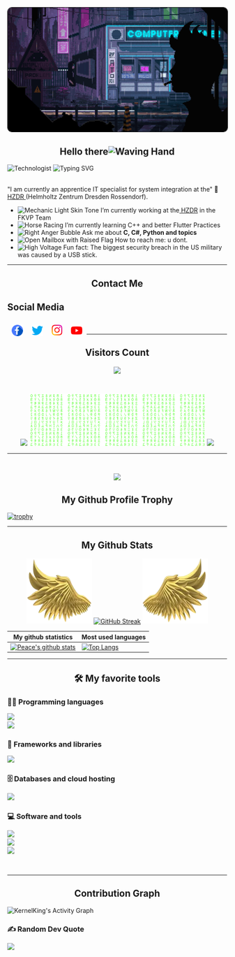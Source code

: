 <!DOCTYPE html>
<html>
 <head>
 </head>
  <body>
<!-- Start My Basic Information -->
<section>
  <img src="https://github.com/KernalKing/KernalKing/blob/main/smoke.gif" style="border:1px solid black; border-radius: 10px;" />
   <h1 align="center">Hello there<img src="https://raw.githubusercontent.com/Tarikul-Islam-Anik/Animated-Fluent-Emojis/master/Emojis/Hand%20gestures/Waving%20Hand.png" alt="Waving Hand" width="32" height="32" /></h1>
   <div>
   <img src="https://raw.githubusercontent.com/Tarikul-Islam-Anik/Animated-Fluent-Emojis/master/Emojis/People/Technologist.png" alt="Technologist" width="40" height="40" />
   <img src="https://readme-typing-svg.demolab.com?font=Fira+Code&weight=600&size=24&pause=1000&color=FFFFFF&background=28FF1100&center=true&vCenter=true&random=false&width=345&height=33&lines=I+am+KernelKing" alt="Typing SVG"   />
   </div>

   <br/>
   <p>
    "I am currently an apprentice IT specialist for system integration at the" 🏫 <a href="https://www.hzdr.de/" target="_blank"> HZDR </a>  (Helmholtz Zentrum Dresden Rossendorf).
   </p>
  <ul>
    <li><img src="https://raw.githubusercontent.com/Tarikul-Islam-Anik/Animated-Fluent-Emojis/master/Emojis/People%20with%20professions/Mechanic%20Light%20Skin%20Tone.png" alt="Mechanic Light Skin Tone" width="15" height="15" /> I’m currently working at the<a href="https://www.hzdr.de"> HZDR</a> in the FKVP Team</li>
    <li><img src="https://raw.githubusercontent.com/Tarikul-Islam-Anik/Animated-Fluent-Emojis/master/Emojis/People/Horse%20Racing.png" alt="Horse Racing" width="15" height="15" /> I’m currently learning C++ and better Flutter Practices</li>
    <li><img src="https://raw.githubusercontent.com/Tarikul-Islam-Anik/Animated-Fluent-Emojis/master/Emojis/Smilies/Right%20Anger%20Bubble.png" alt="Right Anger Bubble" width="15" height="15" /> Ask me about <strong>C, C#, Python and topics</strong></li>
    <li><img src="https://raw.githubusercontent.com/Tarikul-Islam-Anik/Animated-Fluent-Emojis/master/Emojis/Objects/Open%20Mailbox%20with%20Raised%20Flag.png" alt="Open Mailbox with Raised Flag" width="15" height="15" /> How to reach me: u dont.</li>
    <li><img src="https://raw.githubusercontent.com/Tarikul-Islam-Anik/Animated-Fluent-Emojis/master/Emojis/Travel%20and%20places/High%20Voltage.png" alt="High Voltage" width="15" height="15" /> Fun fact: The biggest security breach in the US military was caused by a USB stick.</li>
  </ul>
   <hr>
</section>
<!-- End My Basic Information -->

<!-- Start Contact Me -->

<section>
 <p align="center">
 <h2 align="center">Contact Me </h2>
 </section>

## Social Media

<section>
  <a href="" target="_blank">
   <img style="padding: 10px;" align="left" alt="KernalKing_ | Facebook" width="26px" src="https://raw.githubusercontent.com/RomjanHossain/RomjanHossain/master/facebook.svg" />
</a>
  <a href="https://twitter.com/KernalKing_" target="_blank">
    <img style="padding: 10px;" align="left" alt="KernalKing_ | Twitter" width="26px" src="https://raw.githubusercontent.com/RomjanHossain/RomjanHossain/master/Twitter.svg" />
  </a>
  <a href="" target="_blank">
    <img style="padding: 10px;" align="left" alt="KernalKing_| Instagram" width="24px" src="https://raw.githubusercontent.com/RomjanHossain/RomjanHossain/master/Instagram.svg" />
  </a>
  <a href="" target="_blank">
   <img style="padding: 10px;" align="left" alt="KernalKing_ | Youtube" width="26px" src="https://raw.githubusercontent.com/RomjanHossain/RomjanHossain/master/youtube.svg" />
</a>

<br>
<hr>
</section>
<!-- End Social Media -->

<!-- START Visitor Count -->
<div align="center">
<h2 align="centre">Visitors Count</h2>  
<p align="center">
<img align="center" src="https://profile-counter.glitch.me/{KernalKing}/count.svg" />
</p> 
<br>
</div>
<p align="center">
<img align="" height='120px' src="https://github.com/RomjanHossain/RomjanHossain/blob/2e3a61f0ac3f3ed08293b0e7437f3256fbeff717/Geometric%20White.gif?raw=true" />
<img align="" height='120px' src="https://raw.githubusercontent.com/RomjanHossain/RomjanHossain/master/matrix.svg" />
<img align="" height='120px' src="https://github.com/RomjanHossain/RomjanHossain/blob/2e3a61f0ac3f3ed08293b0e7437f3256fbeff717/Geometric%20White.gif?raw=true" />
</p>
<hr>
<!-- End Visitor Count -->

​

<!-- START NEW SECTION -->
<p align="center">
  <img width="100" src="https://user-images.githubusercontent.com/6661165/91657958-61b4fd00-eb00-11ea-9def-dc7ef5367e34.png" />  
  <h2 align="center">My Github Profile Trophy</h2>
</p>

[![trophy](https://github-profile-trophy.vercel.app/?username=KernalKing&theme=radical&margin-w=40&margin-h=40)](https://github.com/Cyebukayire)

<hr>

<!-- START NEW SECTION -->
<p align="center">
 <h2 align="center">My Github Stats</h2>

  <p align="center">
  <a>
    <img height="150" width="150" src="https://raw.githubusercontent.com/RomjanHossain/RomjanHossain/master/left.webp">
    <a href="https://git.io/streak-stats"><img src="https://streak-stats.demolab.com?user=KernalKing&theme=whatsapp-dark2&mode=weekly" alt="GitHub Streak" /></a>
    <img height="150" width="150" src="https://raw.githubusercontent.com/RomjanHossain/RomjanHossain/master/right.webp">
  </a>
</p>

| My github statistics                                                                                                                                                      | Most used languages                                                                                                                                                                                                   |
| ------------------------------------------------------------------------------------------------------------------------------------------------------------------------- | --------------------------------------------------------------------------------------------------------------------------------------------------------------------------------------------------------------------- |
| [![Peace's github stats](https://github-readme-stats.vercel.app/api?username=KernalKing&show_icons=true&theme=dark&hide_title=true)](https://github.com/KernalKing) | [![Top Langs](https://github-readme-stats.vercel.app/api/top-langs/?username=KernalKing&hide=html,css&langs_count=10&layout=compact&show_icons=true&theme=dark&hide_title=true)](https://github.com/KernalKing) |

<hr>
<!-- &layout=compact -->

<!-- START My favorite tools -->
<h2 align="center">🛠️ My favorite tools</h2>

### 👨‍💻 Programming languages

<p>
 
  <a href="https://skillicons.dev">
    <img src="https://skillicons.dev/icons?i=html,css,md,c,cs,cpp" />
  </a>
  <br/>
  <a href="https://skillicons.dev">
    <img src="https://skillicons.dev/icons?i=python,rust,javascript,htmx" />
  </a>
</p>

### 🧰 Frameworks and libraries

<p>
 <a href="https://skillicons.dev">
    <img src="https://skillicons.dev/icons?i=flutter,django" />
  </a>
</p>

### 🗄️ Databases and cloud hosting

<p>
<a href="https://skillicons.dev">
    <img src="https://skillicons.dev/icons?i=firebase,sqlite,mysql," />
  </a>
</p>

### 💻 Software and tools

<p>
<a href="https://skillicons.dev">
    <img src="https://skillicons.dev/icons?i=linux" />
</a>
<br/>
<a href="https://skillicons.dev">
    <img src="https://skillicons.dev/icons?i=git,github," />
</a>
<br/>
<a href="https://skillicons.dev">
    <img src="https://skillicons.dev/icons?i=bash,vim,neovim,vscode,androidstudio" />
</a>
<br/>
</p>
 <br>
<hr>
<!-- End My favorite tools -->

<!-- START NEW SECTION -->
<p align="center">
 <h2 align="center">Contribution Graph</h2>
<p>
<img alt="KernelKing's Activity Graph" src="https://github-readme-activity-graph.vercel.app/graph?username=KernalKing&theme=github-compact" />

</p>
<h3>✍️ Random Dev Quote</h3>

<img src="https://quotes-github-readme.vercel.app/api?type=horizontal&theme=gruvbox" />
</body>
</html>
